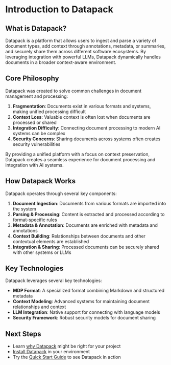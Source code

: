 # Introduction to Datapack

## What is Datapack?

Datapack is a platform that allows users to ingest and parse a variety of document types, add context through annotations, metadata, or summaries, and securely share them across different software ecosystems. By leveraging integration with powerful LLMs, Datapack dynamically handles documents in a broader context-aware environment.

## Core Philosophy

Datapack was created to solve common challenges in document management and processing:

1. **Fragmentation**: Documents exist in various formats and systems, making unified processing difficult
2. **Context Loss**: Valuable context is often lost when documents are processed or shared
3. **Integration Difficulty**: Connecting document processing to modern AI systems can be complex
4. **Security Concerns**: Sharing documents across systems often creates security vulnerabilities

By providing a unified platform with a focus on context preservation, Datapack creates a seamless experience for document processing and integration with AI systems.

## How Datapack Works

Datapack operates through several key components:

1. **Document Ingestion**: Documents from various formats are imported into the system
2. **Parsing & Processing**: Content is extracted and processed according to format-specific rules
3. **Metadata & Annotation**: Documents are enriched with metadata and annotations
4. **Context Building**: Relationships between documents and other contextual elements are established
5. **Integration & Sharing**: Processed documents can be securely shared with other systems or LLMs

## Key Technologies

Datapack leverages several key technologies:

- **MDP Format**: A specialized format combining Markdown and structured metadata
- **Context Modeling**: Advanced systems for maintaining document relationships and context
- **LLM Integration**: Native support for connecting with language models
- **Security Framework**: Robust security models for document sharing

## Next Steps

- Learn [why Datapack](why.md) might be right for your project
- [Install Datapack](installation.md) in your environment
- Try the [Quick Start Guide](quick-start.md) to see Datapack in action 